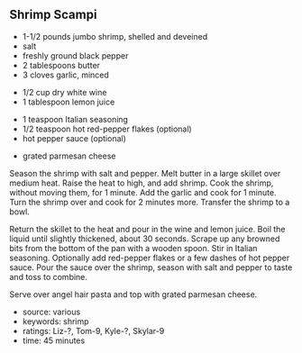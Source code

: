 Shrimp Scampi
-------------

- 1-1/2 pounds jumbo shrimp, shelled and deveined
- salt
- freshly ground black pepper
- 2 tablespoons butter
- 3 cloves garlic, minced
<!-- -->
- 1/2 cup dry white wine
- 1 tablespoon lemon juice
<!-- -->
- 1 teaspoon Italian seasoning
- 1/2 teaspoon hot red-pepper flakes (optional)
- hot pepper sauce (optional)
<!-- -->
- grated parmesan cheese

Season the shrimp with salt and pepper.  Melt butter in a large
skillet over medium heat.  Raise the heat to high, and add shrimp.
Cook the shrimp, without moving them, for 1 minute.  Add the garlic
and cook for 1 minute.  Turn the shrimp over and cook for 2 minutes
more.  Transfer the shrimp to a bowl.

Return the skillet to the heat and pour in the wine and lemon juice.
Boil the liquid until slightly thickened, about 30 seconds.  Scrape up
any browned bits from the bottom of the pan with a wooden spoon.  Stir
in Italian seasoning.  Optionally add red-pepper flakes or a few
dashes of hot pepper sauce.  Pour the sauce over the shrimp, season
with salt and pepper to taste and toss to combine.

Serve over angel hair pasta and top with grated parmesan cheese.

- source: various
- keywords: shrimp
- ratings: Liz-?, Tom-9, Kyle-?, Skylar-9
- time: 45 minutes
